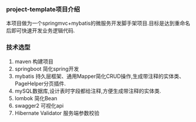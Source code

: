 ### project-template项目介绍
本项目做为一个springmvc+mybatis的微服务开发脚手架项目.目标是达到重命名后即可快速开发业务逻辑代码.



### 技术选型
1. maven 构建项目
2. springboot 简化spring开发
3. mybatis 持久层框架、通用Mapper简化CRUD操作,生成带注释的实体类、PageHelper分页插件.
3. mySQL数据库,设计表时字段都给注释,方便生成带注释的实体类.
4. lombok 简化Bean
5. swagger2 可视化api
6. Hibernate Validator 服务端参数校验
